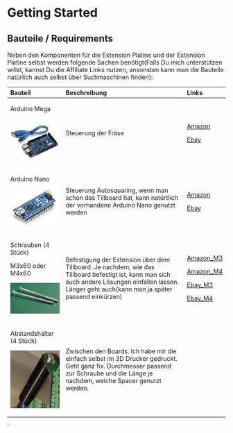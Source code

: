# Getting Started

## Bauteile / Requirements <a id="bauteile-requirements"></a>

Neben den Komponenten für die Extension Platine und der Extension Platine selbst werden folgende Sachen benötigt\(Falls Du mich unterstützen willst, kannst Du die Affiliate Links nutzen, ansonsten kann man die Bauteile natürlich auch selbst über Suchmaschinen finden\):

<table>
  <thead>
    <tr>
      <th style="text-align:left">Bauteil</th>
      <th style="text-align:left">Beschreibung</th>
      <th style="text-align:left">Links</th>
    </tr>
  </thead>
  <tbody>
    <tr>
      <td style="text-align:left">
        <p>Arduino Mega</p>
        <p>
          <img src="../.gitbook/assets/arduinomega.jpg" alt/>
        </p>
      </td>
      <td style="text-align:left">Steuerung der Fr&#xE4;se</td>
      <td style="text-align:left">
        <p>&#x200B;<a href="https://amzn.to/2UIr4pQ">Amazon</a>&#x200B;</p>
        <p>&#x200B;<a href="http://rover.ebay.com/rover/1/707-53477-19255-0/1?ff3=4&amp;pub=5575576561&amp;toolid=10001&amp;campid=5338665749&amp;customid=&amp;mpre=https%3A%2F%2Fwww.ebay.de%2Fsch%2Fi.html%3F_from%3DR40%26_trksid%3Dp2380057.m570.l1313.TR12.TRC2.A0.H0.Xarduino%2Bmega.TRS0%26_nkw%3Darduino%2Bmega%26_sacat%3D0">Ebay</a>&#x200B;</p>
      </td>
    </tr>
    <tr>
      <td style="text-align:left">
        <p>Arduino Nano</p>
        <p>
          <img src="../.gitbook/assets/arduinonano.jpg" alt/>
        </p>
      </td>
      <td style="text-align:left">Steuerung Autosquaring, wenn man schon das Tillboard hat, kann nat&#xFC;rtlich
        der vorhandene Arduino Nano genutzt werden</td>
      <td style="text-align:left">
        <p>&#x200B;<a href="https://amzn.to/33UyXgi">Amazon</a>&#x200B;</p>
        <p>&#x200B;<a href="http://rover.ebay.com/rover/1/707-53477-19255-0/1?ff3=4&amp;pub=5575576561&amp;toolid=10001&amp;campid=5338665749&amp;customid=&amp;mpre=https%3A%2F%2Fwww.ebay.de%2Fsch%2Fi.html%3F_osacat%3D0%26_odkw%3Darduino%2Bmega%26_from%3DR40%26_trksid%3Dp2334524.m570.l1313.TR11.TRC1.A0.H0.Xarduino%2Bnano.TRS0%26_nkw%3Darduino%2Bnano%26_sacat%3D0">Ebay</a>&#x200B;</p>
      </td>
    </tr>
    <tr>
      <td style="text-align:left">
        <p>Schrauben (4 St&#xFC;ck)</p>
        <p>M3x60 oder M4x60</p>
        <p>
          <img src="../.gitbook/assets/m3x60.jpg" alt/>
        </p>
      </td>
      <td style="text-align:left">Befestigung der Extension &#xFC;ber dem Tillboard. Je nachdem, wie das
        Tillboard befestigt ist, kann man sich auch andere L&#xF6;sungen einfallen
        lassen. L&#xE4;nger geht auch(kann man ja sp&#xE4;ter passend eink&#xFC;rzen)</td>
      <td
      style="text-align:left">
        <p>&#x200B;<a href="https://amzn.to/39pXScG">Amazon_M3</a>&#x200B;</p>
        <p>&#x200B;<a href="https://amzn.to/2UmoEhG">Amazon_M4</a>&#x200B;</p>
        <p>&#x200B;<a href="http://rover.ebay.com/rover/1/707-53477-19255-0/1?ff3=4&amp;pub=5575576561&amp;toolid=10001&amp;campid=5338665749&amp;customid=&amp;mpre=https%3A%2F%2Fwww.ebay.de%2Fitm%2FM-3-DIN-84-verzinkte-Zylinderschrauben-Zylinderkopfschrauben-mit-Schlitz-M3x%2F371713576275%3F_trkparms%3Dispr%253D1%26hash%3Ditem568bdb0d53%3Am%3Am770E7vulaEbVBWrbWkLJrA%26enc%3DAQAEAAACQBPxNw%252BVj6nta7CKEs3N0qUOgmGNFJW4%252FH7s9MVTsxB0d20uhoqtMJNnZyg9WFsRlJCy7g3nAaWoG5POAQPWF7%252BfFLzza7o4vedvr6UgoXbgczXseYY75GzxM02IaTRlMB%252FXbLa1SIC%252FJY4qL154dG81LwJ5ITiLrvzfmYIl7xX3p59321mpsTCu4fQBy6NkSNGoWFcoMYrdb94CDD5v5zqqd81qNuZb%252BLtrajKfSN0dGT544uuyl59bWGa8S6bP%252Fi3UonUMpTUYuEs6dufUY8biYUYGwTC%252FGBTmw%252FRccAOzroUrE0uXLDm4OayC8K7UEzJSYEdhroS83PCP9sOyIEXU3eOsfefUz6zHF%252F%252FG4JctwIr%252FqDr2JJBSsXFvMlXFgXwiTvSmHCHykFOIvubUwA1r7Uq%252BFl5lunom26YQbaWCg5uSKNv2ejwrR9Pq4Mvlo4aL6od5j%252B1lNRPvif4HeL79nKbnz8ife2TLf%252Fo%252BWUAgNDhCOp8si6X9VWHUNKacB6pMtWrPkEg5ZRV0HPvvsFcvIMxbjLFVsRNiheEVOPOBxVqtXIQFKbd0oSJViIoBMaxnpZtpppT8cvHtHZQl%252FfTnWzlpyKvl5vGcsQPse2UE%252FgSW1of97u1pgMYM7qpCKKkw2cCpCv4Z06MmHOSkZW7pWHtUdRWHxI0Kg7fXHD%252Bo5nQ4eRsHv6aO1m6FAOR1th%252FNk9oUs02tukgPeZmMRLRYfs1uJvPkMcrLy7nO6D8QBeYmHDnz4sM6NF6zrv5uhQ%253D%253D%26checksum%3D3717135762755a302fb8caa2459aa014c38c40d8c158">Ebay_M3</a>&#x200B;</p>
        <p>&#x200B;<a href="http://rover.ebay.com/rover/1/707-53477-19255-0/1?ff3=4&amp;pub=5575576561&amp;toolid=10001&amp;campid=5338665749&amp;customid=&amp;mpre=https%3A%2F%2Fwww.ebay.de%2Fitm%2FM4-DIN-7985-A2-Edelstahl-Linsenschrauben-Linsenkopfschrauben-Kreuzschlitz-H-M4x%2F371713578736%3Fepid%3D1680797934%26_trkparms%3Dispr%253D1%26hash%3Ditem568bdb16f0%3Am%3AmQd29PXrny4Fpdowbip3Y5w%26enc%3DAQAEAAACQBPxNw%252BVj6nta7CKEs3N0qUucilHqCb3zjtYcm3TyiRyoRU7GI8%252Bqs4N8NXmO%252BhkBSnSuvBXmuEouOWihERrR%252Bbrp2PgdRPIxsLd%252Fr5MWaMbvlnSAfDcVPoFWJMdmbc1AVfFu7MqUXDHS2uodqm5OKhuHryFoBSkCmkg6CYj3nTLsnFHvq3gN0zTAPRHOSkrK7A3tARYV4mrxzASA1iDRHuFb3s9nF7hws5Xge6uJamf%252FecaW%252BJISBSRW%252Biu4EQUqKzkPO%252BecSmUro05NLDY5IwTqbPmtWSvjiwf3Uqnih4DcQbpYzkQ3BlUtHK4B8BWa%252FWnbF%252BJtSMfs%252BG0b2v%252FbNt4vnci5IMrZPCPRHDcAGlU%252BJaUv%252FmfBQvNc3HdqtVggt6DQv75M7Lauu7U6qYg3RoP1uG4PrtNe9eHaxLmiAfN7W2sjlee%252FnIgpUsbO0%252Fr6ehrvzos5OKlwB%252B4Bp70luIWz0wJE8JIbYAub%252BhzducX4AOZVenkDiOaFpJAA029tsvOSDKupKyvUhK95x%252FSsrNqaZOLoZbR3rcAg6D%252FT7FCS4ByrOqKcpbnQygsc9sdN9%252FqJ%252FVYpLSeWbpEAS6sghdKlYJK0VLPWSdxkE8cbHYldX2Ii4WUWV46sTUgci%252B1qJGKMLdkJZlU89X1sYYiM3Ctz3a06LqAEhueQK2gIpCM3VrCpnxYQbz8mCsz5qTaVH7F9r3rMdsoygjM6WufjWLnbJETVJKtwLPaoA2ZtnrWuRxH3eldn3qR2SFDjETnSA%253D%253D%26checksum%3D371713578736b11c9afa9ac946ba9ab9acd25181f4d5">Ebay_M4</a>&#x200B;</p>
        </td>
    </tr>
    <tr>
      <td style="text-align:left">
        <p>Abstandshalter (4 St&#xFC;ck)</p>
        <p>
          <img src="../.gitbook/assets/abstandshalter.jpg" alt/>
        </p>
      </td>
      <td style="text-align:left">Zwischen den Boards. Ich habe mir die einfach selbst im 3D Drucker gedruckt.
        Geht ganz fix. Durchmesser passend zur Schraube und die L&#xE4;nge je nachdem,
        welche Spacer genutzt werden.</td>
      <td style="text-align:left"></td>
    </tr>
  </tbody>
</table>

\`\`

